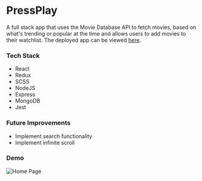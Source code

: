 # PressPlay

A full stack app that uses the Movie Database API to fetch movies, based on what's trending or popular at the time and allows users to add movies to their watchlist. The deployed app can be viewed [here](https://press-play.vercel.app/).

### Tech Stack

-   React
-   Redux
-   SCSS
-   NodeJS
-   Express
-   MongoDB
-   Jest

### Future Improvements

-   Implement search functionality
-   Implement infinite scroll

### Demo

![Home Page](client/src/images/demo.gif)
